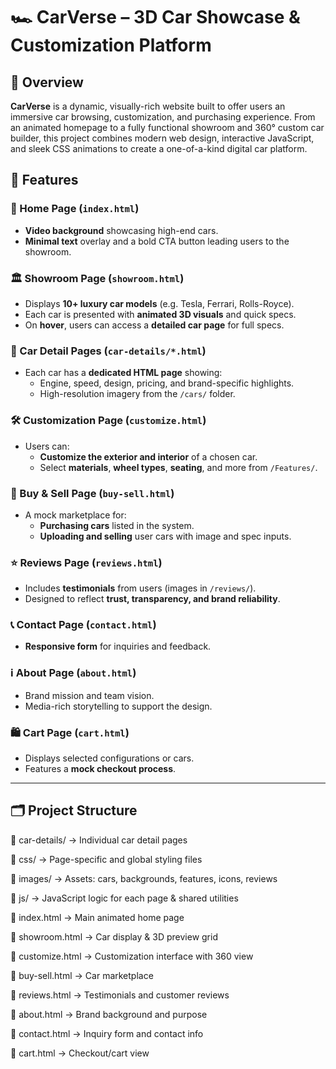 # 🏎️ CarVerse – 3D Car Showcase & Customization Platform

## 📌 Overview

**CarVerse** is a dynamic, visually-rich website built to offer users an immersive car browsing, customization, and purchasing experience. From an animated homepage to a fully functional showroom and 360° custom car builder, this project combines modern web design, interactive JavaScript, and sleek CSS animations to create a one-of-a-kind digital car platform.

## 🚗 Features

### 🎥 Home Page (`index.html`)
- **Video background** showcasing high-end cars.
- **Minimal text** overlay and a bold CTA button leading users to the showroom.

### 🏛️ Showroom Page (`showroom.html`)
- Displays **10+ luxury car models** (e.g. Tesla, Ferrari, Rolls-Royce).
- Each car is presented with **animated 3D visuals** and quick specs.
- On **hover**, users can access a **detailed car page** for full specs.

### 📄 Car Detail Pages (`car-details/*.html`)
- Each car has a **dedicated HTML page** showing:
  - Engine, speed, design, pricing, and brand-specific highlights.
  - High-resolution imagery from the `/cars/` folder.

### 🛠️ Customization Page (`customize.html`)
- Users can:
  - **Customize the exterior and interior** of a chosen car.
  - Select **materials**, **wheel types**, **seating**, and more from `/Features/`.

### 🛒 Buy & Sell Page (`buy-sell.html`)
- A mock marketplace for:
  - **Purchasing cars** listed in the system.
  - **Uploading and selling** user cars with image and spec inputs.

### ⭐ Reviews Page (`reviews.html`)
- Includes **testimonials** from users (images in `/reviews/`).
- Designed to reflect **trust, transparency, and brand reliability**.

### 📞 Contact Page (`contact.html`)
- **Responsive form** for inquiries and feedback.

### ℹ️ About Page (`about.html`)
- Brand mission and team vision.
- Media-rich storytelling to support the design.

### 🛍️ Cart Page (`cart.html`)
- Displays selected configurations or cars.
- Features a **mock checkout process**.

---

## 🗂️ Project Structure

📁 car-details/ → Individual car detail pages

📁 css/ → Page-specific and global styling files

📁 images/ → Assets: cars, backgrounds, features, icons, reviews

📁 js/ → JavaScript logic for each page & shared utilities

📄 index.html → Main animated home page

📄 showroom.html → Car display & 3D preview grid

📄 customize.html → Customization interface with 360 view

📄 buy-sell.html → Car marketplace

📄 reviews.html → Testimonials and customer reviews

📄 about.html → Brand background and purpose

📄 contact.html → Inquiry form and contact info

📄 cart.html → Checkout/cart view
